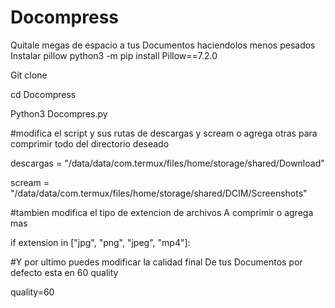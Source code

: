 # Docompress
Quitale megas de espacio a tus Documentos haciendolos menos pesados
Instalar pillow
python3 -m pip install Pillow==7.2.0

Git clone 

cd Docompress

Python3 Docompres.py

#modifica el script y sus rutas de descargas y 
scream o agrega otras para comprimir todo 
del directorio deseado

descargas = "/data/data/com.termux/files/home/storage/shared/Download"

scream = "/data/data/com.termux/files/home/storage/shared/DCIM/Screenshots"

#tambien modifica el tipo de extencion de archivos
A comprimir o agrega mas

if extension in ["jpg", "png", "jpeg", "mp4"]:

#Y por ultimo puedes modificar la calidad final
De tus Documentos por defecto esta en 60 quality

quality=60
